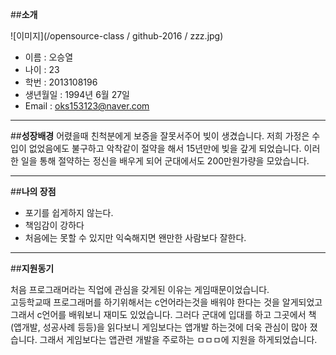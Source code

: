 ##__소개__

![이미지](/opensource-class / github-2016 / zzz.jpg)  
- 이름 : 오승열  
- 나이 : 23  
- 학번 : 2013108196  
- 생년월일 : 1994년 6월 27일  
- Email : <oks153123@naver.com>

___

##__성장배경__
어렸을때 친척분에게 보증을 잘못서주어 빚이 생겼습니다.  저희 가정은 수입이 없었음에도 불구하고 악착같이 절약을 해서  15년만에 빚을 갚게 되었습니다. 이러한 일을 통해 절약하는 정신을  배우게 되어 군대에서도 200만원가량을 모았습니다.


___

##__나의 장점__

 - 포기를 쉽게하지 않는다.
 - 책임감이 강하다
 - 처음에는 못할 수 있지만 익숙해지면 왠만한 사람보다 잘한다.

___
##__지원동기__

처음 프로그래머라는 직업에 관심을 갖게된 이유는 게임때문이었습니다.  
고등학교때 프로그래머를 하기위해서는 c언어라는것을 배워야 한다는 것을 알게되었고 그래서 c언어를 배워보니 재미도 있었습니다. 그러다 군대에 입대를 하고 그곳에서 책(앱개발, 성공사례 등등)을 읽다보니 게임보다는 앱개발 하는것에 더욱 관심이 많아 졌습니다. 그래서 게임보다는 앱관련 개발을 주로하는 ㅁㅁㅁ에 지원을 하게되었습니다. 
